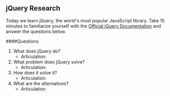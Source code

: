 ## jQuery Research

Today we learn jQuery, the world's most popular JavaScript library. Take 15 minutes to familiarize yourself with the [Official jQuery Documentation](http://jquery.com/) and answer the questions below.

####Questions
1. What does jQuery do? 
    - Articulation: 
1. What problem does jQuery solve?
    - Articulation: 
1. How does it solve it?
    - Articulation: 
1. What are the alternatives?
    - Articulation:


